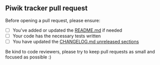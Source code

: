 ## Piwik tracker pull request

Before opening a pull request, please ensure:

- [ ] You've added or updated the [README.md](../blob/main/README.md) if needed
- [ ] Your code has the necessary tests written
- [ ] You have updated the [CHANGELOG.md unreleased sections](../blob/main/CHANGELOG.md)

Be kind to code reviewers, please try to keep pull requests as small and focused as possible :)
